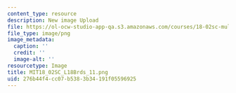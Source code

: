 ```yaml
---
content_type: resource
description: New image Upload
file: https://ol-ocw-studio-app-qa.s3.amazonaws.com/courses/18-02sc-multivariable-calculus-fall-2010/276b44f4cc07b5383b34191f05596925_MIT18_02SC_L18Brds_11.png
file_type: image/png
image_metadata:
  caption: ''
  credit: ''
  image-alt: ''
resourcetype: Image
title: MIT18_02SC_L18Brds_11.png
uid: 276b44f4-cc07-b538-3b34-191f05596925
---
```


